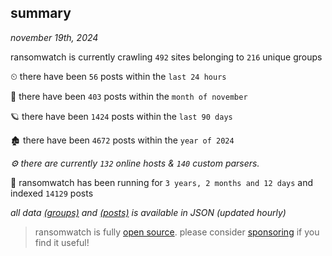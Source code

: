 
## summary
_november 19th, 2024_

ransomwatch is currently crawling `492` sites belonging to `216` unique groups

⏲ there have been `56` posts within the `last 24 hours`

🦈 there have been `403` posts within the `month of november`

🪐 there have been `1424` posts within the `last 90 days`

🏚 there have been `4672` posts within the `year of 2024`

_⚙️ there are currently `132` online hosts & `140` custom parsers._

🦕 ransomwatch has been running for `3 years, 2 months and 12 days` and indexed `14129` posts

_all data  [(groups)](http://ransomwhat.telemetry.ltd/groups) and [(posts)](http://ransomwhat.telemetry.ltd/posts) is available in JSON (updated hourly)_

> ransomwatch is fully [open source](https://github.com/joshhighet/ransomwatch#ransomwatch--). please consider [sponsoring](https://github.com/sponsors/joshhighet) if you find it useful!
